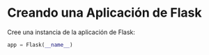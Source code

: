 # Creando una Aplicación de Flask

Cree una instancia de la aplicación de Flask:

```python
app = Flask(__name__)
```
